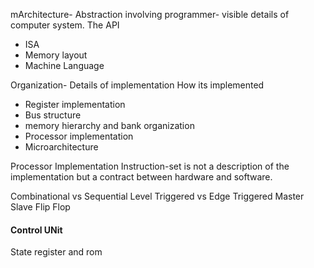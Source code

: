 mArchitecture- Abstraction involving programmer- visible details of computer system. The API
- ISA
- Memory layout
- Machine Language

Organization- Details of implementation
How its implemented
- Register implementation
- Bus structure
- memory hierarchy and bank organization
- Processor implementation
- Microarchitecture


Processor Implementation
Instruction-set is not a description of the implementation but a contract between hardware and software.

Combinational vs Sequential
Level Triggered vs Edge Triggered
Master Slave Flip Flop


#### Control UNit
State register and rom


